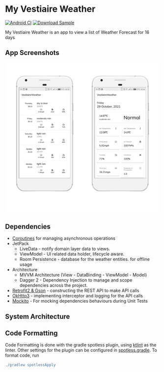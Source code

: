 # My Vestiaire Weather
[![Android CI](https://github.com/efguydan/VestiaireWeather/actions/workflows/android.yml/badge.svg)](https://github.com/efguydan/VestiaireWeather/actions/workflows/android.yml)
[![Download Sample](https://img.shields.io/badge/Download-v1.0.0-blue.svg)](https://github.com/efguydan/VestiaireWeather/raw/master/showcase/VestiaireWeather-1.0.0.apk)

My Vestiaire Weather is an app to view a list of Weather Forecast for 16 days

## App Screenshots
![Showcase](https://raw.githubusercontent.com/efguydan/VestiaireWeather/master/showcase/showcase.png)

## Dependencies
- [Coroutines](https://github.com/Kotlin/kotlinx.coroutines) for managing asynchronous operations
- JetPack
    - LiveData - notify domain layer data to views.
    - ViewModel - UI related data holder, lifecycle aware.
    - Room Persistence - database for the weather entities. for offline usage
- Architecture
    - MVVM Architecture (View - DataBinding - ViewModel - Model)
    - Dagger 2 - Dependency Injection to manage and scope dependencies across the project.
- [Retrofit2 & Gson](https://github.com/square/retrofit) - constructing the REST API to make API calls
- [OkHttp3](https://github.com/square/okhttp) - implementing interceptor and logging for the API calls
- [Mockito](https://github.com/mockito/mockito-kotlin) - For mocking dependencies behaviours during Unit Tests

## System Architecture



## Code Formatting

Code Formatting is done with the gradle spotless plugin, using [ktlint](https://github.com/pinterest/ktlint) as the linter. Other settings for the plugin can be configured in [spotless.gradle](spotless.gradle).
To format code, run

```gradle
./gradlew spotlessApply
```
